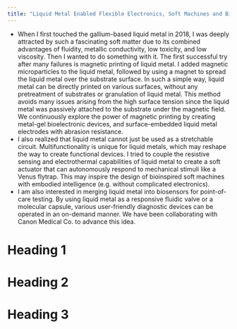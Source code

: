 ```yaml
---
title: "Liquid Metal Enabled Flexible Electronics, Soft Machines and Biosensors"
---
```


* When I first touched the gallium-based liquid metal in 2018, I was deeply attracted by such a fascinating soft matter due to its combined advantages of fluidity, metallic conductivity, low toxicity, and low viscosity. Then I wanted to do something with it. The first successful try after many failures is magnetic printing of liquid metal. I added magnetic microparticles to the liquid metal, followed by using a magnet to spread the liquid metal over the substrate surface. In such a simple way, liquid metal can be directly printed on various surfaces, without any pretreatment of substrates or granulation of liquid metal. This method avoids many issues arising from the high surface tension since the liquid metal was passively attached to the substrate under the magnetic field. We continuously explore the power of magnetic printing by creating metal-gel bioelectronic devices, and surface-embedded liquid metal electrodes with abrasion resistance.
* I also realized that liquid metal cannot just be used as a stretchable circuit. Multifunctionality is unique for liquid metals, which may reshape the way to create functional devices. I tried to couple the resistive sensing and electrothermal capabilities of liquid metal to create a soft actuator that can autonomously respond to mechanical stimuli like a Venus flytrap. This may inspire the design of bioinspired soft machines with embodied intelligence (e.g. without complicated electronics).
*  I am also interested in merging liquid metal into biosensors for point-of-care testing. By using liquid metal as a responsive fluidic valve or a molecular capsule, various user-friendly diagnostic devices can be operated in an on-demand manner. We have been collaborating with Canon Medical Co. to advance this idea. 

Heading 1
======

Heading 2
======

Heading 3
======

